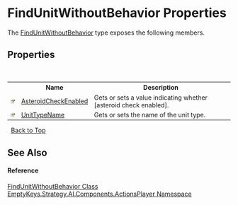 # FindUnitWithoutBehavior Properties
 

The <a href="T_EmptyKeys_Strategy_AI_Components_ActionsPlayer_FindUnitWithoutBehavior">FindUnitWithoutBehavior</a> type exposes the following members.


## Properties
&nbsp;<table><tr><th></th><th>Name</th><th>Description</th></tr><tr><td>![Public property](media/pubproperty.gif "Public property")</td><td><a href="P_EmptyKeys_Strategy_AI_Components_ActionsPlayer_FindUnitWithoutBehavior_AsteroidCheckEnabled">AsteroidCheckEnabled</a></td><td>
Gets or sets a value indicating whether [asteroid check enabled].</td></tr><tr><td>![Public property](media/pubproperty.gif "Public property")</td><td><a href="P_EmptyKeys_Strategy_AI_Components_ActionsPlayer_FindUnitWithoutBehavior_UnitTypeName">UnitTypeName</a></td><td>
Gets or sets the name of the unit type.</td></tr></table>&nbsp;
<a href="#findunitwithoutbehavior-properties">Back to Top</a>

## See Also


#### Reference
<a href="T_EmptyKeys_Strategy_AI_Components_ActionsPlayer_FindUnitWithoutBehavior">FindUnitWithoutBehavior Class</a><br /><a href="N_EmptyKeys_Strategy_AI_Components_ActionsPlayer">EmptyKeys.Strategy.AI.Components.ActionsPlayer Namespace</a><br />